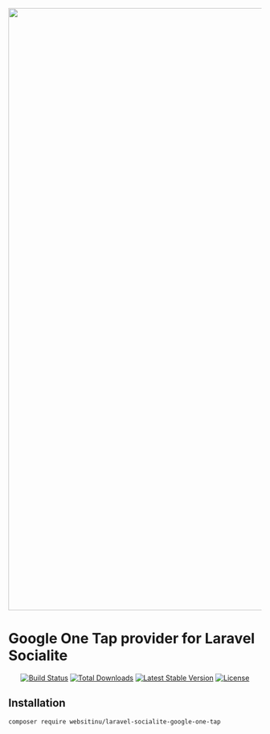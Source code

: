 <p align="center"><a href="https://websitinu.com" target="_blank"><img src="https://raw.githubusercontent.com/Websitinu/laravel-socialite-google-one-tap/main/img/Websitinu-laravel-socialite-google-one-tap.png" width="1200"></a></p>




# Google One Tap provider for Laravel Socialite

<p align="center">
<a href="https://github.com/Websitinu/laravel-socialite-google-one-tap"><img src="https://raw.githubusercontent.com/websitinu/laravel-socialite-google-one-tap/main/img/test/badge.svg" alt="Build Status"></a>
<a href="https://packagist.org/packages/websitinu/laravel-socialite-google-one-tap"><img src="https://img.shields.io/packagist/dt/websitinu/laravel-socialite-google-one-tap" alt="Total Downloads"></a>
<a href="https://packagist.org/packages/websitinu/laravel-socialite-google-one-tap"><img src="https://img.shields.io/packagist/v/websitinu/laravel-socialite-google-one-tap" alt="Latest Stable Version"></a>
<a href="https://packagist.org/packages/websitinu/laravel-socialite-google-one-tap"><img src="https://img.shields.io/packagist/l/websitinu/laravel-socialite-google-one-tap" alt="License"></a>
</p>

## Installation

```bash
composer require websitinu/laravel-socialite-google-one-tap
```
